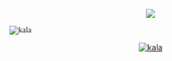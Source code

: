 <meta name="awesome-portfolio"/>
<meta title="awesome-portfolio"/>
<meta description="awesome-portfolio"/>

<meta name="portfolio"/>
<meta name="github"/>
<meta name="full-stack"/>

<p align="center">
  <a href="https://github.com/AtosGuru"><img src="https://readme-typing-svg.herokuapp.com/?lines=+Welcome+to+My+GitHub+Profile!;BlockChain%20Developer;Full%20Stack%20Developer;Penetration+tester;10%2B%20years%20of%20coding%20experience;Always%20learning%20new%20stuffs&font=Pacifico&center=true&width=650&height=120&color=58a6ff&vCenter=true&size=45%22"></a>
</p>

<p align="left" style="font-family: Brush Script MT"> <img src="https://komarev.com/ghpvc/?username=chinmay29hub&label=Profile%20views&color=0e75b6&style=flat" alt="kala" /> </p>

<p align="center">
  <a href="https://github.com/AtosGuru/github-readme-streak-stats">
    <img title="🔥 Get streak stats for your profile at git.io/streak-stats" alt="kala" src="https://github-readme-streak-stats.herokuapp.com/?user=AtosGuru&theme=monokai-metallian&hide_border=true"/>
  </a>
</p>
</p>
<br/>
